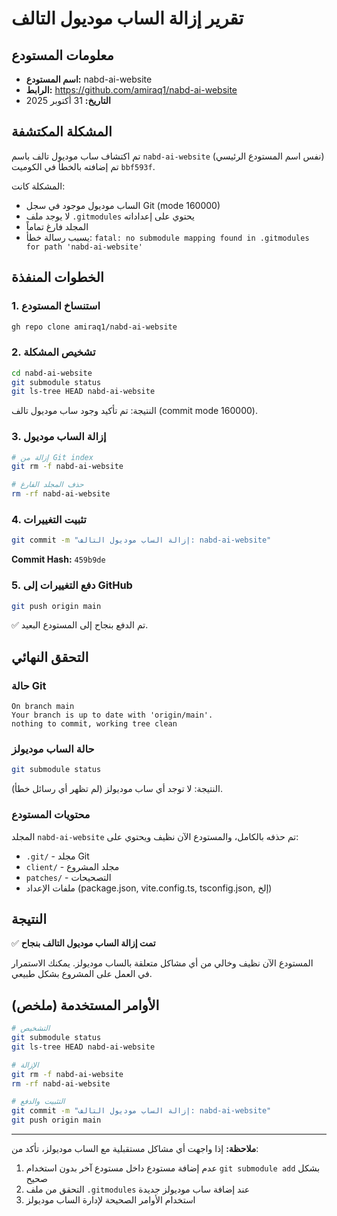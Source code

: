 # تقرير إزالة الساب موديول التالف

## معلومات المستودع
- **اسم المستودع:** nabd-ai-website
- **الرابط:** https://github.com/amiraq1/nabd-ai-website
- **التاريخ:** 31 أكتوبر 2025

## المشكلة المكتشفة
تم اكتشاف ساب موديول تالف باسم `nabd-ai-website` (نفس اسم المستودع الرئيسي) تم إضافته بالخطأ في الكوميت `bbf593f`. 

المشكلة كانت:
- الساب موديول موجود في سجل Git (mode 160000)
- لا يوجد ملف `.gitmodules` يحتوي على إعداداته
- المجلد فارغ تماماً
- يسبب رسالة خطأ: `fatal: no submodule mapping found in .gitmodules for path 'nabd-ai-website'`

## الخطوات المنفذة

### 1. استنساخ المستودع
```bash
gh repo clone amiraq1/nabd-ai-website
```

### 2. تشخيص المشكلة
```bash
cd nabd-ai-website
git submodule status
git ls-tree HEAD nabd-ai-website
```
النتيجة: تم تأكيد وجود ساب موديول تالف (commit mode 160000).

### 3. إزالة الساب موديول
```bash
# إزالة من Git index
git rm -f nabd-ai-website

# حذف المجلد الفارغ
rm -rf nabd-ai-website
```

### 4. تثبيت التغييرات
```bash
git commit -m "إزالة الساب موديول التالف: nabd-ai-website"
```
**Commit Hash:** `459b9de`

### 5. دفع التغييرات إلى GitHub
```bash
git push origin main
```
✅ تم الدفع بنجاح إلى المستودع البعيد.

## التحقق النهائي

### حالة Git
```
On branch main
Your branch is up to date with 'origin/main'.
nothing to commit, working tree clean
```

### حالة الساب موديولز
```bash
git submodule status
```
النتيجة: لا توجد أي ساب موديولز (لم تظهر أي رسائل خطأ).

### محتويات المستودع
المجلد `nabd-ai-website` تم حذفه بالكامل، والمستودع الآن نظيف ويحتوي على:
- `.git/` - مجلد Git
- `client/` - مجلد المشروع
- `patches/` - التصحيحات
- ملفات الإعداد (package.json, vite.config.ts, tsconfig.json, إلخ)

## النتيجة
✅ **تمت إزالة الساب موديول التالف بنجاح**

المستودع الآن نظيف وخالي من أي مشاكل متعلقة بالساب موديولز. يمكنك الاستمرار في العمل على المشروع بشكل طبيعي.

## الأوامر المستخدمة (ملخص)
```bash
# التشخيص
git submodule status
git ls-tree HEAD nabd-ai-website

# الإزالة
git rm -f nabd-ai-website
rm -rf nabd-ai-website

# التثبيت والدفع
git commit -m "إزالة الساب موديول التالف: nabd-ai-website"
git push origin main
```

---
**ملاحظة:** إذا واجهت أي مشاكل مستقبلية مع الساب موديولز، تأكد من:
1. عدم إضافة مستودع داخل مستودع آخر بدون استخدام `git submodule add` بشكل صحيح
2. التحقق من ملف `.gitmodules` عند إضافة ساب موديولز جديدة
3. استخدام الأوامر الصحيحة لإدارة الساب موديولز
